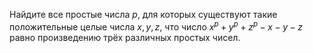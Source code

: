 Найдите все простые числа $p,$ для которых существуют такие положительные целые числа $x,y,z$, что число $x^p+y^p+z^p-x-y-z$ равно произведению трёх различных простых чисел.